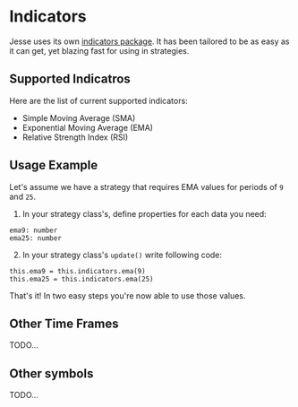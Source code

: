 # Indicators

Jesse uses its own [indicators package](https://github.com/jesse-ai/indicators). It has been tailored to be as easy as it can get, yet blazing fast for using in strategies. 

## Supported Indicatros 
Here are the list of current supported indicators: 

- Simple Moving Average (SMA)
- Exponential Moving Average (EMA)
- Relative Strength Index (RSI)

## Usage Example

Let's assume we have a strategy that requires EMA values for periods of `9` and `25`.

1. In your strategy class's, define properties for each data you need:
```
ema9: number 
ema25: number 
```

2. In your strategy class's `update()` write following code: 
```
this.ema9 = this.indicators.ema(9)
this.ema25 = this.indicators.ema(25)
```

That's it! In two easy steps you're now able to use those values. 


## Other Time Frames  
TODO...

## Other symbols   
TODO...